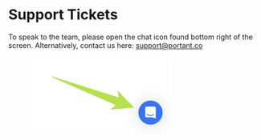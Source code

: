 # Support Tickets

To speak to the team, please open the chat icon found bottom right of the screen. Alternatively, contact us here: [support@portant.co](mailto:support@portant.co)

<figure><img src="../../.gitbook/assets/CleanShot 2024-03-05 at 15.03.49@2x.png" alt="" width="284"><figcaption></figcaption></figure>
